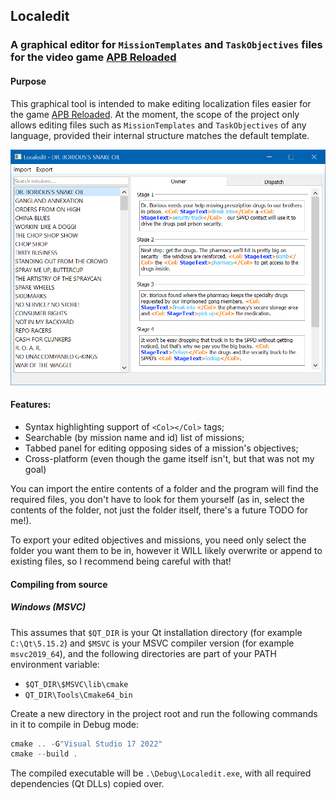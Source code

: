 ## Localedit
### A graphical editor for `MissionTemplates` and `TaskObjectives` files for the video game [APB Reloaded](http://gamersfirst.com/apb/)

#### Purpose
This graphical tool is intended to make editing localization files easier for the game
[APB Reloaded](http://gamersfirst.com/apb/). At the moment, the scope of the project only allows editing files such as
`MissionTemplates` and `TaskObjectives` of any language, provided their internal structure matches the default template.

![](images/editor_preview.png)

#### Features:
* Syntax highlighting support of `<Col></Col>` tags;
* Searchable (by mission name and id) list of missions;
* Tabbed panel for editing opposing sides of a mission's objectives;
* Cross-platform (even though the game itself isn't, but that was not my goal)

You can import the entire contents of a folder and the program will find the required files, you don't have to look for
them yourself (as in, select the contents of the folder, not just the folder itself, there's a future TODO for me!).

To export your edited objectives and missions, you need only select the folder you want them to be in, however
it WILL likely overwrite or append to existing files, so I recommend being careful with that!

#### Compiling from source
##### Windows (MSVC)
This assumes that `$QT_DIR` is your Qt installation directory (for example `C:\Qt\5.15.2`) and `$MSVC` is your MSVC compiler
version (for example `msvc2019_64`), and the following directories are part of your PATH environment variable:
* `$QT_DIR\$MSVC\lib\cmake`
* `QT_DIR\Tools\Cmake64_bin`

Create a new directory in the project root and run the following commands in it to compile in Debug mode:
```powershell
cmake .. -G"Visual Studio 17 2022"
cmake --build .
```
The compiled executable will be `.\Debug\Localedit.exe`, with all required dependencies (Qt DLLs) copied over.
